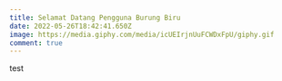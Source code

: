 ```yaml
---
title: Selamat Datang Pengguna Burung Biru
date: 2022-05-26T18:42:41.650Z
image: https://media.giphy.com/media/icUEIrjnUuFCWDxFpU/giphy.gif
comment: true
---
```

test